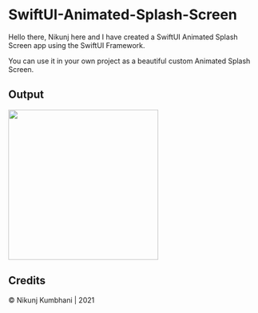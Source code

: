 # SwiftUI-Animated-Splash-Screen
Hello there, Nikunj here and I have created a SwiftUI Animated Splash Screen app using the SwiftUI Framework.

You can use it in your own project as a beautiful custom Animated Splash Screen.

## Output
<img src="https://github.com/NikunjKumbhani/SwiftUI-Animated-Splash-Screen/blob/master/AnimatedSplashScreen/Output/Output.gif?raw=true" width="300">

## Credits
© Nikunj Kumbhani | 2021
